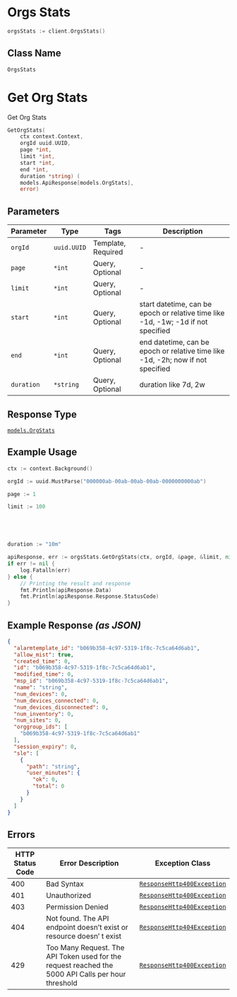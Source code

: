 # Orgs Stats

```go
orgsStats := client.OrgsStats()
```

## Class Name

`OrgsStats`


# Get Org Stats

Get Org Stats

```go
GetOrgStats(
    ctx context.Context,
    orgId uuid.UUID,
    page *int,
    limit *int,
    start *int,
    end *int,
    duration *string) (
    models.ApiResponse[models.OrgStats],
    error)
```

## Parameters

| Parameter | Type | Tags | Description |
|  --- | --- | --- | --- |
| `orgId` | `uuid.UUID` | Template, Required | - |
| `page` | `*int` | Query, Optional | - |
| `limit` | `*int` | Query, Optional | - |
| `start` | `*int` | Query, Optional | start datetime, can be epoch or relative time like -1d, -1w; -1d if not specified |
| `end` | `*int` | Query, Optional | end datetime, can be epoch or relative time like -1d, -2h; now if not specified |
| `duration` | `*string` | Query, Optional | duration like 7d, 2w |

## Response Type

[`models.OrgStats`](../../doc/models/org-stats.md)

## Example Usage

```go
ctx := context.Background()

orgId := uuid.MustParse("000000ab-00ab-00ab-00ab-0000000000ab")

page := 1

limit := 100





duration := "10m"

apiResponse, err := orgsStats.GetOrgStats(ctx, orgId, &page, &limit, nil, nil, &duration)
if err != nil {
    log.Fatalln(err)
} else {
    // Printing the result and response
    fmt.Println(apiResponse.Data)
    fmt.Println(apiResponse.Response.StatusCode)
}
```

## Example Response *(as JSON)*

```json
{
  "alarmtemplate_id": "b069b358-4c97-5319-1f8c-7c5ca64d6ab1",
  "allow_mist": true,
  "created_time": 0,
  "id": "b069b358-4c97-5319-1f8c-7c5ca64d6ab1",
  "modified_time": 0,
  "msp_id": "b069b358-4c97-5319-1f8c-7c5ca64d6ab1",
  "name": "string",
  "num_devices": 0,
  "num_devices_connected": 0,
  "num_devices_disconnected": 0,
  "num_inventory": 0,
  "num_sites": 0,
  "orggroup_ids": [
    "b069b358-4c97-5319-1f8c-7c5ca64d6ab1"
  ],
  "session_expiry": 0,
  "sle": [
    {
      "path": "string",
      "user_minutes": {
        "ok": 0,
        "total": 0
      }
    }
  ]
}
```

## Errors

| HTTP Status Code | Error Description | Exception Class |
|  --- | --- | --- |
| 400 | Bad Syntax | [`ResponseHttp400Exception`](../../doc/models/response-http-400-exception.md) |
| 401 | Unauthorized | [`ResponseHttp400Exception`](../../doc/models/response-http-400-exception.md) |
| 403 | Permission Denied | [`ResponseHttp400Exception`](../../doc/models/response-http-400-exception.md) |
| 404 | Not found. The API endpoint doesn’t exist or resource doesn’ t exist | [`ResponseHttp404Exception`](../../doc/models/response-http-404-exception.md) |
| 429 | Too Many Request. The API Token used for the request reached the 5000 API Calls per hour threshold | [`ResponseHttp400Exception`](../../doc/models/response-http-400-exception.md) |

